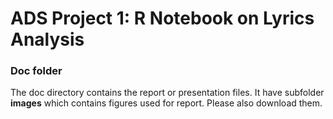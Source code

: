# ADS Project 1:  R Notebook on Lyrics Analysis

### Doc folder

The doc directory contains the report or presentation files. It have subfolder **images** which contains figures used for report. Please also download them.  
